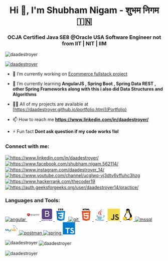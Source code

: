 <h1 align="center">Hi 👋, I'm Shubham Nigam - शुभम निगम 🇮🇳</h1>
<h3 align="center">OCJA Certified Java SE8 @Oracle USA Software Engineer not from IIT | NIT | IIM</h3>

<p align="left"> <img src="https://komarev.com/ghpvc/?username=daadestroyer&label=Profile%20views&color=0e75b6&style=flat" alt="daadestroyer" /> </p>

<p align="left"> <a href="https://github.com/ryo-ma/github-profile-trophy"><img src="https://github-profile-trophy.vercel.app/?username=daadestroyer" alt="daadestroyer" /></a> </p>

- 🔭 I’m currently working on [Ecommerce fullstack project](https://github.com/daadestroyer/springboot-ecommerce-application-full-stack)

- 🌱 I’m currently learning **AngularJS , Spring Boot , Spring Data REST , other Spring Frameworks along with this i also did Data Structures and Algorithms**

- 👨‍💻 All of my projects are available at [https://daadestroyer.github.io/portfolio.html](Portfolio)

- 📫 How to reach me **https://www.linkedin.com/in/daadestroyer/**

- ⚡ Fun fact **Dont ask question if my code works !lol**

<h3 align="left">Connect with me:</h3>
<p align="left">
<a href="https://linkedin.com/in/https://www.linkedin.com/in/daadestroyer/" target="blank"><img align="center" src="https://raw.githubusercontent.com/rahuldkjain/github-profile-readme-generator/master/src/images/icons/Social/linked-in-alt.svg" alt="https://www.linkedin.com/in/daadestroyer/" height="30" width="40" /></a>
<a href="https://fb.com/https://www.facebook.com/shubham.nigam.562114/" target="blank"><img align="center" src="https://raw.githubusercontent.com/rahuldkjain/github-profile-readme-generator/master/src/images/icons/Social/facebook.svg" alt="https://www.facebook.com/shubham.nigam.562114/" height="30" width="40" /></a>
<a href="https://instagram.com/https://www.instagram.com/daadestroyer_14/" target="blank"><img align="center" src="https://raw.githubusercontent.com/rahuldkjain/github-profile-readme-generator/master/src/images/icons/Social/instagram.svg" alt="https://www.instagram.com/daadestroyer_14/" height="30" width="40" /></a>
<a href="https://www.youtube.com/c/https://www.youtube.com/channel/ucglwq-vj3dtv6vffuhc3hzg" target="blank"><img align="center" src="https://raw.githubusercontent.com/rahuldkjain/github-profile-readme-generator/master/src/images/icons/Social/youtube.svg" alt="https://www.youtube.com/channel/ucglwq-vj3dtv6vffuhc3hzg" height="30" width="40" /></a>
<a href="https://www.hackerrank.com/https://www.hackerrank.com/thecoder19" target="blank"><img align="center" src="https://raw.githubusercontent.com/rahuldkjain/github-profile-readme-generator/master/src/images/icons/Social/hackerrank.svg" alt="https://www.hackerrank.com/thecoder19" height="30" width="40" /></a>
<a href="https://auth.geeksforgeeks.org/user/https://auth.geeksforgeeks.org/user/daadestroyer14/practice/" target="blank"><img align="center" src="https://raw.githubusercontent.com/rahuldkjain/github-profile-readme-generator/master/src/images/icons/Social/geeks-for-geeks.svg" alt="https://auth.geeksforgeeks.org/user/daadestroyer14/practice/" height="30" width="40" /></a>
</p>

<h3 align="left">Languages and Tools:</h3>
<p align="left"> <a href="https://angular.io" target="_blank"> <img src="https://angular.io/assets/images/logos/angular/angular.svg" alt="angular" width="40" height="40"/> </a> <a href="https://angular.io" target="_blank"> <img src="https://raw.githubusercontent.com/devicons/devicon/master/icons/angularjs/angularjs-original-wordmark.svg" alt="angularjs" width="40" height="40"/> </a> <a href="https://getbootstrap.com" target="_blank"> <img src="https://raw.githubusercontent.com/devicons/devicon/master/icons/bootstrap/bootstrap-plain-wordmark.svg" alt="bootstrap" width="40" height="40"/> </a> <a href="https://www.w3schools.com/css/" target="_blank"> <img src="https://raw.githubusercontent.com/devicons/devicon/master/icons/css3/css3-original-wordmark.svg" alt="css3" width="40" height="40"/> </a> <a href="https://git-scm.com/" target="_blank"> <img src="https://www.vectorlogo.zone/logos/git-scm/git-scm-icon.svg" alt="git" width="40" height="40"/> </a> <a href="https://www.w3.org/html/" target="_blank"> <img src="https://raw.githubusercontent.com/devicons/devicon/master/icons/html5/html5-original-wordmark.svg" alt="html5" width="40" height="40"/> </a> <a href="https://www.java.com" target="_blank"> <img src="https://raw.githubusercontent.com/devicons/devicon/master/icons/java/java-original.svg" alt="java" width="40" height="40"/> </a> <a href="https://developer.mozilla.org/en-US/docs/Web/JavaScript" target="_blank"> <img src="https://raw.githubusercontent.com/devicons/devicon/master/icons/javascript/javascript-original.svg" alt="javascript" width="40" height="40"/> </a> <a href="https://www.linux.org/" target="_blank"> <img src="https://raw.githubusercontent.com/devicons/devicon/master/icons/linux/linux-original.svg" alt="linux" width="40" height="40"/> </a> <a href="https://www.microsoft.com/en-us/sql-server" target="_blank"> <img src="https://www.svgrepo.com/show/303229/microsoft-sql-server-logo.svg" alt="mssql" width="40" height="40"/> </a> <a href="https://www.mysql.com/" target="_blank"> <img src="https://raw.githubusercontent.com/devicons/devicon/master/icons/mysql/mysql-original-wordmark.svg" alt="mysql" width="40" height="40"/> </a> <a href="https://postman.com" target="_blank"> <img src="https://www.vectorlogo.zone/logos/getpostman/getpostman-icon.svg" alt="postman" width="40" height="40"/> </a> <a href="https://spring.io/" target="_blank"> <img src="https://www.vectorlogo.zone/logos/springio/springio-icon.svg" alt="spring" width="40" height="40"/> </a> <a href="https://www.typescriptlang.org/" target="_blank"> <img src="https://raw.githubusercontent.com/devicons/devicon/master/icons/typescript/typescript-original.svg" alt="typescript" width="40" height="40"/> </a> </p>

<p><img align="left" src="https://github-readme-stats.vercel.app/api/top-langs?username=daadestroyer&show_icons=true&locale=en&layout=compact" alt="daadestroyer" /></p>

<p>&nbsp;<img align="center" src="https://github-readme-stats.vercel.app/api?username=daadestroyer&show_icons=true&locale=en" alt="daadestroyer" /></p>

<p><img align="center" src="https://github-readme-streak-stats.herokuapp.com/?user=daadestroyer&" alt="daadestroyer" /></p>
